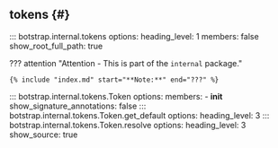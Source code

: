 ## tokens {#}

<!-- prettier-ignore -->
::: botstrap.internal.tokens
    options:
      heading_level: 1
      members: false
      show_root_full_path: true

??? attention "Attention - This is part of the `internal` package."

    {% include "index.md" start="**Note:**" end="???" %}

<!-- prettier-ignore -->
::: botstrap.internal.tokens.Token
    options:
      members:
        - __init__
      show_signature_annotations: false
::: botstrap.internal.tokens.Token.get_default
    options:
      heading_level: 3
::: botstrap.internal.tokens.Token.resolve
    options:
      heading_level: 3
      show_source: true

<link rel="stylesheet" href="../stylesheets/token.css" />
<link rel="stylesheet" href="../../stylesheets/code-navigation.css" />
